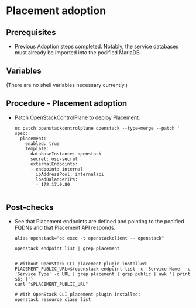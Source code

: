 # Placement adoption

## Prerequisites

* Previous Adoption steps completed. Notably, the service databases
  must already be imported into the podified MariaDB.

## Variables

(There are no shell variables necessary currently.)

## Procedure - Placement adoption

* Patch OpenStackControlPlane to deploy Placement:

  ```
  oc patch openstackcontrolplane openstack --type=merge --patch '
  spec:
    placement:
      enabled: true
      template:
        databaseInstance: openstack
        secret: osp-secret
        externalEndpoints:
        - endpoint: internal
          ipAddressPool: internalapi
          loadBalancerIPs:
          - 172.17.0.80
  '
  ```

## Post-checks

* See that Placement endpoints are defined and pointing to the
  podified FQDNs and that Placement API responds.

  ```
  alias openstack="oc exec -t openstackclient -- openstack"

  openstack endpoint list | grep placement


  # Without OpenStack CLI placement plugin installed:
  PLACEMENT_PUBLIC_URL=$(openstack endpoint list -c 'Service Name' -c 'Service Type' -c URL | grep placement | grep public | awk '{ print $6; }')
  curl "$PLACEMENT_PUBLIC_URL"

  # With OpenStack CLI placement plugin installed:
  openstack resource class list
  ```
